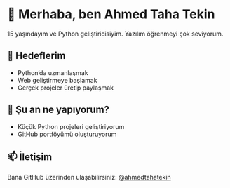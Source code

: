 # 👋 Merhaba, ben Ahmed Taha Tekin

15 yaşındayım ve Python geliştiricisiyim. Yazılım öğrenmeyi çok seviyorum.

## 🚀 Hedeflerim
- Python’da uzmanlaşmak
- Web geliştirmeye başlamak
- Gerçek projeler üretip paylaşmak

## 🔧 Şu an ne yapıyorum?
- Küçük Python projeleri geliştiriyorum
- GitHub portföyümü oluşturuyorum

## 📫 İletişim
Bana GitHub üzerinden ulaşabilirsiniz: [@ahmedtahatekin](https://github.com/ahmedtahatekin)
